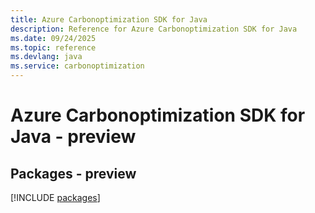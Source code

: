 ```yaml
---
title: Azure Carbonoptimization SDK for Java
description: Reference for Azure Carbonoptimization SDK for Java
ms.date: 09/24/2025
ms.topic: reference
ms.devlang: java
ms.service: carbonoptimization
---
```

# Azure Carbonoptimization SDK for Java - preview
## Packages - preview
[!INCLUDE [packages](carbonoptimization-index.md)]